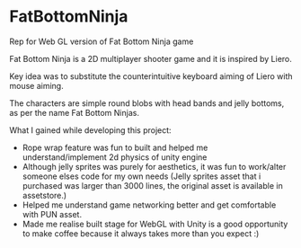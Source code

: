 # FatBottomNinja
Rep for Web GL version of Fat Bottom Ninja game

Fat Bottom Ninja is a 2D multiplayer shooter game and it is inspired by Liero. 

Key idea was to substitute the counterintuitive keyboard aiming of Liero with mouse aiming.

The characters are simple round blobs with head bands and jelly bottoms, as per the name Fat Bottom Ninjas.

What I gained while developing this project:

- Rope wrap feature was fun to built and helped me understand/implement 2d physics of unity engine
- Although jelly sprites was purely for aesthetics, it was fun to work/alter  someone elses code for my own needs (Jelly sprites asset that i purchased was larger than 3000 lines, the original asset is available in assetstore.)
- Helped me understand game networking better and get comfortable with PUN asset.
- Made me realise built stage for WebGL with Unity is a good opportunity to make coffee because it always takes more than you expect :)


